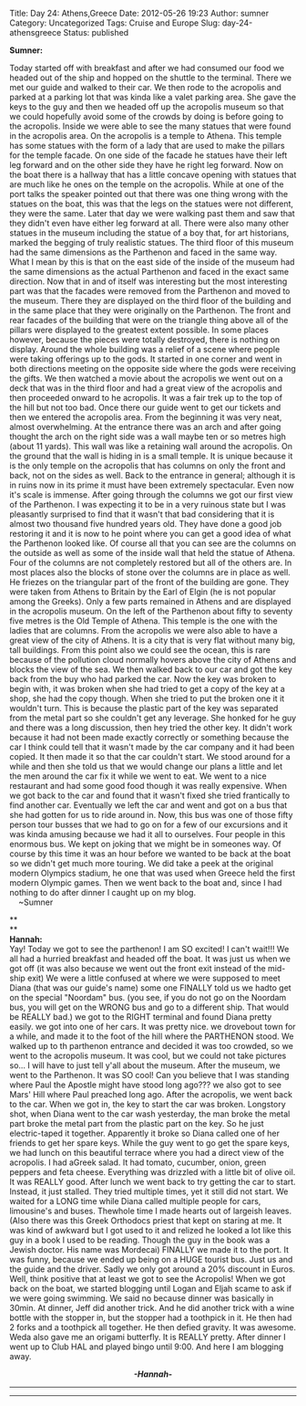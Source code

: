 Title: Day 24: Athens,Greece
Date: 2012-05-26 19:23
Author: sumner
Category: Uncategorized
Tags: Cruise and Europe
Slug: day-24-athensgreece
Status: published

**Sumner:**

Today started off with breakfast and after we had consumed our food we
headed out of the ship and hopped on the shuttle to the terminal. There
we met our guide and walked to their car. We then rode to the acropolis
and parked at a parking lot that was kinda like a valet parking area.
She gave the keys to the guy and then we headed off up the acropolis
museum so that we could hopefully avoid some of the crowds by doing is
before going to the acropolis. Inside we were able to see the many
statues that were found in the acropolis area. On the acropolis is a
temple to Athena. This temple has some statues with the form of a lady
that are used to make the pillars for the temple facade. On one side of
the facade he statues have their left leg forward and on the other side
they have he right leg forward. Now on the boat there is a hallway that
has a little concave opening with statues that are much like he ones on
the temple on the acropolis. While at one of the port talks the speaker
pointed out that there was one thing wrong with the statues on the boat,
this was that the legs on the statues were not different, they were the
same. Later that day we were walking past them and saw that they didn't
even have either leg forward at all. There were also many other statues
in the museum including the statue of a boy that, for art historians,
marked the begging of truly realistic statues. The third floor of this
museum had the same dimensions as the Parthenon and faced in the same
way. What I mean by this is that on the east side of the inside of the
museum had the same dimensions as the actual Parthenon and faced in the
exact same direction. Now that in and of itself was interesting but the
most interesting part was that the facades were removed from the
Parthenon and moved to the museum. There they are displayed on the third
floor of the building and in the same place that they were originally on
the Parthenon. The front and rear facades of the building that were on
the triangle thing above all of the pillars were displayed to the
greatest extent possible. In some places however, because the pieces
were totally destroyed, there is nothing on display. Around the whole
building was a relief of a scene where people were taking offerings up
to the gods. It started in one corner and went in both directions
meeting on the opposite side where the gods were receiving the gifts. We
then watched a movie about the acropolis we went out on a deck that was
in the third floor and had a great view of the acropolis and then
proceeded onward to he acropolis. It was a fair trek up to the top of
the hill but not too bad. Once there our guide went to get our tickets
and then we entered the acropolis area. From the beginning it was very
neat, almost overwhelming. At the entrance there was an arch and after
going thought the arch on the right side was a wall maybe ten or so
metres high (about 11 yards). This wall was like a retaining wall around
the acropolis. On the ground that the wall is hiding in is a small
temple. It is unique because it is the only temple on the acropolis that
has columns on only the front and back, not on the sides as well. Back
to the entrance in general; although it is in ruins now in its prime it
must have been extremely spectacular. Even now it's scale is immense.
After going through the columns we got our first view of the Parthenon.
I was expecting it to be in a very ruinous state but I was pleasantly
surprised to find that it wasn't that bad considering that it is almost
two thousand five hundred years old. They have done a good job restoring
it and it is now to he point where you can get a good idea of what the
Parthenon looked like. Of course all that you can see are the columns on
the outside as well as some of the inside wall that held the statue of
Athena. Four of the columns are not completely restored but all of the
others are. In most places also the blocks of stone over the columns are
in place as well. He friezes on the triangular part of the front of the
building are gone. They were taken from Athens to Britain by the Earl of
Elgin (he is not popular among the Greeks). Only a few parts remained in
Athens and are displayed in the acropolis museum. On the left of the
Parthenon about fifty to seventy five metres is the Old Temple of
Athena. This temple is the one with the ladies that are columns. From
the acropolis we were also able to have a great view of the city of
Athens. It is a city that is very flat without many big, tall buildings.
From this point also we could see the ocean, this is rare because of the
pollution cloud normally hovers above the city of Athens and blocks the
view of the sea. We then walked back to our car and got the key back
from the buy who had parked the car. Now the key was broken to begin
with, it was broken when she had tried to get a copy of the key at a
shop, she had the copy though. When she tried to put the broken one it
it wouldn't turn. This is because the plastic part of the key was
separated from the metal part so she couldn't get any leverage. She
honked for he guy and there was a long discussion, then hey tried the
other key. It didn't work because it had not been made exactly correctly
or something because the car I think could tell that it wasn't made by
the car company and it had been copied. It then made it so that the car
couldn't start. We stood around for a while and then she told us that we
would change our plans a little and let the men around the car fix it
while we went to eat. We went to a nice restaurant and had some good
food though it was really expensive. When we got back to the car and
found that it wasn't fixed she tried frantically to find another car.
Eventually we left the car and went and got on a bus that she had gotten
for us to ride around in. Now, this bus was one of those fifty person
tour busses that we had to go on for a few of our excursions and it was
kinda amusing because we had it all to ourselves. Four people in this
enormous bus. We kept on joking that we might be in someones way. Of
course by this time it was an hour before we wanted to be back at the
boat so we didn't get much more touring. We did take a peek at the
original modern Olympics stadium, he one that was used when Greece held
the first modern Olympic games. Then we went back to the boat and, since
I had nothing to do after dinner I caught up on my blog.  
    \~Sumner

**  
**  
**Hannah:**  
Yay! Today we got to see the parthenon! I am SO excited! I can't wait!!!
We all had a hurried breakfast and headed off the boat. It was just us
when we got off (it was also because we went out the front exit instead
of the mid-ship exit) We were a little confused at where we were
supposed to meet Diana (that was our guide's name) some one FINALLY told
us we hadto get on the special "Noordam" bus. (you see, if you do not go
on the Noordam bus, you will get on the WRONG bus and go to a different
ship. That would be REALLY bad.) we got to the RIGHT terminal and found
Diana pretty easily. we got into one of her cars. It was pretty nice. we
drovebout town for a while, and made it to the foot of the hill where
the PARTHENON stood. We walked up to th parthenon entrance and decided
it was too crowded, so we went to the acropolis museum. It was cool, but
we could not take pictures so... I will have to just tell y'all about
the museum. After the museum, we went to the Parthenon. It was SO cool!
Can you believe that I was standing where Paul the Apostle might have
stood long ago??? we also got to see Mars' Hill where Paul preached long
ago. After the acropolis, we went back to the car. When we got in, the
key to start the car was broken. Longstory shot, when Diana went to the
car wash yesterday, the man broke the metal part broke the metal part
from the plastic part on the key. So he just electric-taped it together.
Apparently it broke so Diana called one of her friends to get her spare
keys. While the guy went to go get the spare keys, we had lunch on this
beautiful terrace where you had a direct view of the acropolis. I had
aGreek salad. It had tomato, cucumber, onion, green peppers and feta
cheese. Everything was drizzled with a little bit of olive oil. It was
REALLY good. After lunch we went back to try getting the car to start.
Instead, it just stalled. They tried multiple times, yet it still did
not start. We waited for a LONG time while Diana called multiple people
for cars, limousine's and buses. Thewhole time I made hearts out of
largeish leaves. (Also there was this Greek Orthodocs priest that kept
on staring at me. It was kind of awkward but I got used to it and
relized he looked a lot like this guy in a book I used to be reading.
Though the guy in the book was a Jewish doctor. His name was Mordecai)
FINALLY we made it to the port. It was funny, because we ended up being
on a HUGE tourist bus. Just us and the guide and the driver. Sadly we
only got around a 20% discount in Euros. Well, think positive that at
least we got to see the Acropolis! When we got back on the boat, we
started blogging until Logan and Eljah scame to ask if we were going
swimming. We said no because dinner was basically in 30min. At dinner,
Jeff did another trick. And he did another trick with a wine bottle with
the stopper in, but the stopper had a toothpick in it. He then had 2
forks and a toothpick all together. He then defied gravity. It was
awesome. Weda also gave me an origami butterfly. It is REALLY pretty.
After dinner I went up to Club HAL and played bingo until 9:00. And here
I am blogging away.

  

<div align="CENTER">

***-Hannah-***

</div>

***  
***
